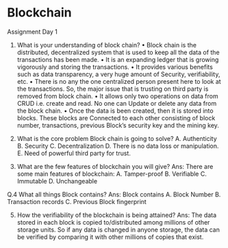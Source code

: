 # Blockchain
Assignment Day 1

1. What is your understanding of block chain?
•	Block chain is the distributed, decentralized system that is used to keep all the data
of the transactions has been made.
•	It is an expanding ledger that is growing vigorously and storing the transactions.
•	It provides various benefits such as data transparency, a very huge amount of
Security, verifiability, etc.
•	There is no any the one centralized person present here to look at the transactions.
So, the major issue that is trusting on third party is removed from block chain.
•	It allows only two operations on data from CRUD i.e. create and read. No one can
Update or delete any data from the block chain.
•	Once the data is been created, then it is stored into blocks. These blocks are
Connected to each other consisting of block number, transactions, previous
Block’s security key and the mining key.

2) What is the core problem Block chain is going to solve?
A. Authenticity
B. Security
C. Decentralization
D. There is no data loss or manipulation.
E. Need of powerful third party for trust.

3) What are the few features of blockchain you will give?
Ans: There are some main features of blockchain:
A. Tamper-proof
B. Verifiable
C. Immutable
D. Unchangeable

Q.4 What all things Block contains?
Ans: Block contains
A. Block Number
B. Transaction records
C. Previous Block fingerprint


5) How the verifiability of the blockchain is being attained?
Ans: The data stored in each block is copied to/distributed among millions of other storage units. 
So if any data is changed in anyone storage, the data can be verified by comparing it with other millions of copies that exist.


